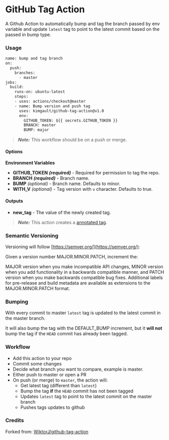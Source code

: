 # GitHub Tag Action

A Github Action to automatically bump and tag the branch passed by env variable and update `latest` tag to point to the latest commit based on the passed in bump type.

### Usage

```Dockerfile
name: bump and tag branch
on:
  push:
    branches:
      - master
jobs:
  build:
    runs-on: ubuntu-latest
    steps:
    - uses: actions/checkout@master
    - name: Bump version and push tag
      uses: kimgault/github-tag-action@v1.0
      env:
        GITHUB_TOKEN: ${{ secrets.GITHUB_TOKEN }}
        BRANCH: master
        BUMP: major
```

> ***Note:*** This workflow should be on a push or merge.

#### Options

**Environment Variables**

* **GITHUB_TOKEN** ***(required)*** - Required for permission to tag the repo.
* **BRANCH** ***(required)*** - Branch name.
* **BUMP** *(optional)* - Branch name. Defaults to minor.
* **WITH_V** *(optional)* - Tag version with `v` character. Defaults to true.

#### Outputs

* **new_tag** - The value of the newly created tag.

> ***Note:*** This action creates a [annotated tag](https://git-scm.com/book/en/v1/Git-Internals-Git-References#Tags).

### Semantic Versioning

Versioning will follow [https://semver.org/](https://semver.org/):

Given a version number MAJOR.MINOR.PATCH, increment the:

MAJOR version when you make incompatible API changes,
MINOR version when you add functionality in a backwards compatible manner, and
PATCH version when you make backwards compatible bug fixes.
Additional labels for pre-release and build metadata are available as extensions to the MAJOR.MINOR.PATCH format.

### Bumping

With every commit to master `latest` tag is updated to the latest commit in the master branch. 

It will also bump the tag with the DEFAULT_BUMP increment, but it **will not** bump the tag if the `HEAD` commit has already been tagged.

### Workflow

* Add this action to your repo
* Commit some changes
* Decide what branch you want to compare, example is master.
* Either push to master or open a PR
* On push (or merge) to `master`, the action will:
  * Get latest tag (different than `latest`)
  * Bump the tag **if** the `HEAD` commit has not been tagged
  * Updates `latest` tag to point to the latest commit on the master branch
  * Pushes tags updates to github

### Credits

Forked from:
[WiktorJ/github-tag-action](https://github.com/WiktorJ/github-tag-action)



